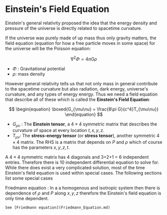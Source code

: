 #  Einstein's Field Equation

Einstein's general relativity proposed the idea that the energy density and pressure of the universe is directly related to spacetime curvature.

If the universe was purely made of up mass thus only gravity matters, the field equation (equation for how a free particle moves in some space) for the universe will be the Poisson equation:

$$ \begin{equation}
    \nabla^2 \Phi = 4\pi G\rho
\end{equation} $$

* $\Phi$ : Gravitational potential
* $\rho$: mass density

However general relativity tells us that not only mass in general contribute to the spacetime curvature but also radiation, dark energy, universe's curvature, and any types of energy energy. Thus we need a field equation that describe all of these which is called the **Einstein's Field Equation**:

$$ \begin{equation}
    \boxed{G_{\mu\nu} = \frac{8\pi G}{c^4}T_{\mu\nu}}
\end{equation} $$

* $G_{\mu\nu}$ : The **Einstein tensor**, a $4\times 4$ symmetric matrix that describes the curvature of space at every location $t,x,y,z$.
* $T_{\mu\nu}$: The **stress-energy tensor** (or **stress tensor**), another symmetric $4\times 4$ matrix. The RHS is a matrix that depends on $P$ and $\rho$ which of course has the parameters $x,y,z,t$.

A $4\times 4$ symmetric matrix has 4 diagonals and 3+2+1 = 6 independent entries. Therefore there is 10 independent differential equation to solve for. While there does exist a very complicated solution, most of the time Einstein's field equation is used within special cases. The following sections list some special cases

Friedmann equation
: In a a homogenous and isotropic system then there is dependence of $\rho$ and $P$ along $x,y,z$ therefore the Einstein's field equation is only time dependent.

    See [Friedmann equation](Friedmann_Equation.md)
